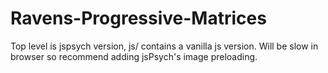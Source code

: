 # Ravens-Progressive-Matrices
Top level is jspsych version, js/ contains a vanilla js version. Will be slow in browser so recommend adding jsPsych's image preloading.